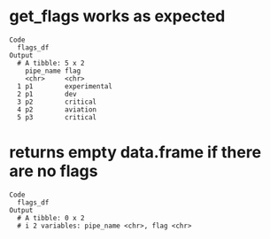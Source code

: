# get_flags works as expected

    Code
      flags_df
    Output
      # A tibble: 5 x 2
        pipe_name flag        
        <chr>     <chr>       
      1 p1        experimental
      2 p1        dev         
      3 p2        critical    
      4 p2        aviation    
      5 p3        critical    

# returns empty data.frame if there are no flags

    Code
      flags_df
    Output
      # A tibble: 0 x 2
      # i 2 variables: pipe_name <chr>, flag <chr>

